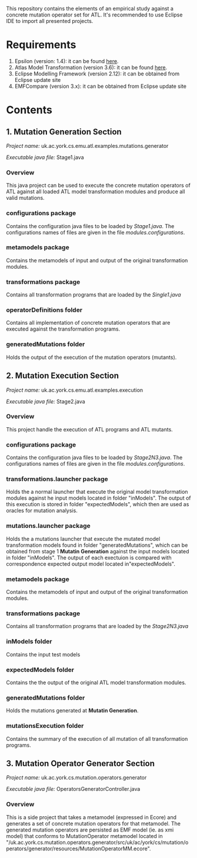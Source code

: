 This repository contains the elements of an empirical study against a concrete mutation operator set for ATL. It's recommended to use Eclipse IDE to import all presented projects.

# Requirements
1. Epsilon (version: 1.4): it can be found [here](https://eclipse.org/epsilon/download/).
2. Atlas Model Transformation (version 3.6): it can be found [here](http://www.eclipse.org/atl/downloads/).
3. Eclipse Modelling Framework (version 2.12): it can be obtained from Eclipse update site
4. EMFCompare (version 3.x): it can be obtained from Eclipse update site

# Contents
## 1. Mutation Generation Section
*Project name:* uk.ac.york.cs.emu.atl.examples.mutations.generator

*Executable java file:* Stage1.java

### Overview
This java project can be used to execute the concrete mutation operators of ATL against all loaded ATL model transformation modules and produce all valid mutations.

### configurations package
Contains the configuration java files to be loaded by *Stage1.java*. The configurations names of files are given in the file *modules.configurations*.

### metamodels package
Contains the metamodels of input and output of the original transformation modules.

### transformations package
Contains all transformation programs that are loaded by the *Single1.java*

### operatorDefinitions folder
Contains all implementation of concrete mutation operators that are executed against the transformation programs.

### generatedMutations folder
Holds the output of the execution of the mutation operators (mutants).

## 2. Mutation Execution Section
*Project name:* uk.ac.york.cs.emu.atl.examples.execution

*Executable java file:* Stage2.java

### Overview
This project handle the execution of ATL programs and ATL mutants.

### configurations package
Contains the configuration java files to be loaded by *Stage2N3.java*. The configurations names of files are given in the file *modules.configurations*.

### transformations.launcher package
Holds the a normal launcher that execute the original model transformation modules against he input models located in folder "inModels". The output of this execution is stored in folder "expectedModels", which then are used as oracles for mutation analysis.

### mutations.launcher package
Holds the a mutations launcher that execute the mutated model transformation models found in folder "generatedMutations", which can be obtained from stage 1 **Mutatin Generation** against the input models located in folder "inModels". The output of each exectuion is compared with correspondence expected output model located in"expectedModels".

### metamodels package
Contains the metamodels of input and output of the original transformation modules.

### transformations package
Contains all transformation programs that are loaded by the *Stage2N3.java*

### inModels folder
Contains the input test models

### expectedModels folder
Contains the the output of the original ATL model transformation modules.

### generatedMutations folder
Holds the mutations generated at **Mutatin Generation**.

### mutationsExecution folder
Contains the summary of the execution of all mutation of all transformation programs. 

## 3. Mutation Operator Generator Section
*Project name:* uk.ac.york.cs.mutation.operators.generator

*Executable java file:* OperatorsGeneratorController.java

### Overview
This is a side project that takes a metamodel (expressed in Ecore) and generates a set of concrete mutation operators for that metamodel. The generated mutation operators are persisted as EMF model (ie. as xmi model) that conforms to MutationOperator metamodel located in
"/uk.ac.york.cs.mutation.operators.generator/src/uk/ac/york/cs/mutation/operators/generator/resources/MutationOperatorMM.ecore".

